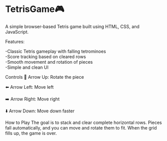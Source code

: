 # TetrisGame🎮

A simple browser-based Tetris game built using HTML, CSS, and JavaScript.


Features:

-Classic Tetris gameplay with falling tetrominoes  
-Score tracking based on cleared rows  
-Smooth movement and rotation of pieces  
-Simple and clean UI


Controls
🔼 Arrow Up: Rotate the piece

⬅️ Arrow Left: Move left

➡️ Arrow Right: Move right

⬇️ Arrow Down: Move down faster

How to Play
The goal is to stack and clear complete horizontal rows. Pieces fall automatically, and you can move and rotate them to fit. When the grid fills up, the game is over.
